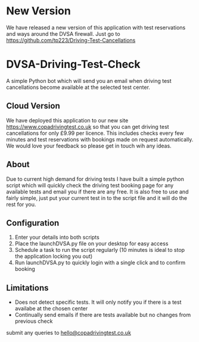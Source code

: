 # New Version
We have released a new version of this application with test reservations and ways around the DVSA firewall. Just go to https://github.com/tp223/Driving-Test-Cancellations

# DVSA-Driving-Test-Check
A simple Python bot which will send you an email when driving test cancellations become available at the selected test center.

## Cloud Version
We have deployed this application to our new site https://www.copadrivingtest.co.uk so that you can get driving test cancellations for only £9.99 per licence. This includes checks every few minutes and test reservations with bookings made on request automatically. We would love your feedback so please get in touch wih any ideas.

## About
Due to current high demand for driving tests I have built a simple python script which will quickly check the driving test booking page for any available tests and email you if there are any free. It is also free to use and fairly simple, just put your current test in to the script file and it will do the rest for you.

## Configuration
1) Enter your details into both scripts
2) Place the launchDVSA.py file on your desktop for easy access
3) Schedule a task to run the script regularly (10 minutes is ideal to stop the application locking you out)
4) Run launchDVSA.py to quickly login with a single click and to confirm booking

## Limitations
- Does not detect specific tests. It will only notify you if there is a test availabe at the chosen center
- Continually send emails if there are tests available but no changes from previous check

submit any queries to hello@copadrivingtest.co.uk
